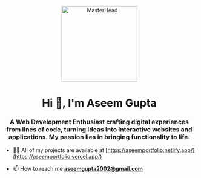 <p align="center">
  <img src="https://encrypted-tbn2.gstatic.com/images?q=tbn:ANd9GcQrai7-PGpWQ-5vmY5I7_TvW5_JQ_XpVfmdkUFkFvIKxrse7swA" alt="MasterHead" width="200" height="200">
</p>
<h1 align="center">Hi 👋, I'm Aseem Gupta</h1>
<h3 align="center">A Web Development Enthusiast crafting digital experiences from lines of code, turning ideas into interactive websites and applications. My passion lies in bringing functionality to life.</h3>

- 👨‍💻 All of my projects are available at [https://aseemportfolio.netlify.app/](https://aseemportfolio.vercel.app/)

- 📫 How to reach me **aseemgupta2002@gmail.com**

